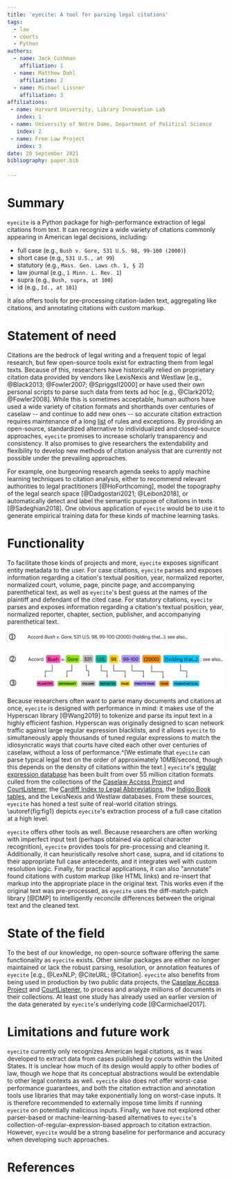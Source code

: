 ```yaml
---
title: 'eyecite: A tool for parsing legal citations'
tags:
  - law
  - courts
  - Python
authors:
  - name: Jack Cushman
    affiliation: 1
  - name: Matthew Dahl
    affiliation: 2
  - name: Michael Lissner
    affiliation: 3
affiliations:
 - name: Harvard University, Library Innovation Lab
   index: 1
 - name: University of Notre Dame, Department of Political Science
   index: 2
 - name: Free Law Project
   index: 3
date: 20 September 2021
bibliography: paper.bib

---
```


# Summary

`eyecite` is a Python package for high-performance extraction of legal citations
from text. It can recognize a wide variety of citations commonly appearing in
American legal decisions, including:

- full case (e.g., `Bush v. Gore, 531 U.S. 98, 99-100 (2000)`)
- short case (e.g., `531 U.S., at 99`)
- statutory (e.g., `Mass. Gen. Laws ch. 1, § 2`)
- law journal (e.g., `1 Minn. L. Rev. 1`)
- supra (e.g., `Bush, supra, at 100`)
- id (e.g., `Id., at 101`)

It also offers tools for pre-processing citation-laden text, aggregating like
citations, and annotating citations with custom markup.

# Statement of need

Citations are the bedrock of legal writing and a frequent topic of legal
research, but few open-source tools exist for extracting them from legal
texts. Because of this, researchers have historically relied on proprietary
citation data provided by vendors like LexisNexis and Westlaw [e.g., @Black2013;
@Fowler2007; @SpriggsII2000] or have used their own personal scripts to parse
such data from texts ad hoc [e.g., @Clark2012; @Fowler2008]. While this is
sometimes acceptable, human authors have used a wide variety of citation
formats and shorthands over centuries of caselaw -- and continue to add new
ones -- so accurate citation extraction requires maintenance of a long
[list](https://github.com/freelawproject/reporters-db) of rules and exceptions.
By providing an open-source, standardized alternative to individualized and
closed-source approaches, `eyecite` promises to increase scholarly transparency
and consistency. It also promises to give researchers the extendability and
flexibility to develop new methods of citation analysis that are currently not
possible under the prevailing approaches.

For example, one burgeoning research agenda seeks to apply machine learning
techniques to citation analysis, either to recommend relevant authorities to
legal practitioners [@HoForthcoming], model the topography of the legal search
space [@Dadgostari2021; @Leibon2018], or automatically detect and label
the semantic purpose of citations in texts [@Sadeghian2018]. One obvious
application of `eyecite` would be to use it to generate empirical training
data for these kinds of machine learning tasks.

# Functionality

To facilitate those kinds of projects and more, `eyecite` exposes significant
entity metadata to the user. For case citations, `eyecite` parses and
exposes information regarding a citation's textual position, year, normalized
reporter, normalized court, volume, page, pincite page, and accompanying
parenthetical text, as well as `eyecite`'s best guess at the names of the
plaintiff and defendant of the cited case. For statutory citations, `eyecite`
parses and exposes information regarding a citation's textual position, year,
normalized reporter, chapter, section, publisher, and accompanying parenthetical
text.

![In step (1), `eyecite` consumes raw, cleaned text. In step (2), it parses the text into discrete tokens using Hyperscan and its regular expression database. In step (3), it extracts meaningful metadata from those tokens, returning a unified object for each parsed citation. \label{fig:fig1}](figure1.png)

Because researchers often want to parse many documents and citations
at once, `eyecite` is designed with performance in mind: it makes use of the
Hyperscan library [@Wang2019] to tokenize and parse its input text in a highly
efficient fashion. Hyperscan was originally designed to scan network traffic
against large regular expression blacklists, and it allows `eyecite` to
simultaneously apply thousands of tuned regular expressions to match the
idiosyncratic ways that courts have cited each other over centuries of caselaw,
without a loss of performance.^[We estimate that `eyecite` can parse typical
legal text on the order of approximately 10MB/second, though this depends on
the density of citations within the text.] `eyecite`'s
[regular expression database](https://github.com/freelawproject/reporters-db)
has been built from over 55 million citation formats culled from the collections
of the [Caselaw Access Project](https://case.law/) and
[CourtListener](https://www.courtlistener.com/), the
[Cardiff Index to Legal Abbreviations](http://www.legalabbrevs.cardiff.ac.uk/),
the [Indigo Book tables](https://law.resource.org/pub/us/code/blue/IndigoBook.html#sTables),
and the LexisNexis and Westlaw databases. From these sources, `eyecite`
has honed a test suite of real-world citation strings. \autoref{fig:fig1}
depicts `eyecite`'s extraction process of a full case citation at a high level.

`eyecite` offers other tools as well. Because researchers are often working
with imperfect input text (perhaps obtained via optical character recognition),
`eyecite` provides tools for pre-processing and cleaning it. Additionally, it
can heuristically resolve short case, supra, and id citations to their
appropriate full case antecedents, and it integrates well with custom
resolution logic. Finally, for practical applications, it can also "annotate"
found citations with custom markup (like HTML links) and re-insert that markup
into the appropriate place in the original text. This works even if the
original text was pre-processed, as `eyecite` uses the diff-match-patch library
[@DMP] to intelligently reconcile differences between the original text and the
cleaned text.

# State of the field

To the best of our knowledge, no open-source software offering the same
functionality as `eyecite` exists. Other similar packages are either no longer
maintained or lack the robust parsing, resolution, or annotation features of
`eyecite` [e.g., @LexNLP; @CiteURL; @Citation]. `eyecite` also benefits from
being used in production by two public data projects, the
[Caselaw Access Project](https://case.law/) and
[CourtListener](https://www.courtlistener.com/), to process and analyze
millions of documents in their collections. At least one study has already
used an earlier version of the data generated by `eyecite`'s underlying code
[@Carmichael2017].

# Limitations and future work

`eyecite` currently only recognizes American legal citations, as it was
developed to extract data from cases published by courts within the United
States. It is unclear how much of its design would apply to other bodies of
law, though we hope that its conceptual abstractions would be extendable to other
legal contexts as well. `eyecite` also does not offer worst-case performance
guarantees, and both the citation extraction and annotation tools use libraries
that may take exponentially long on worst-case inputs. It is therefore
recommended to externally impose time limits if running `eyecite` on
potentially malicious inputs. Finally, we have not explored other parser-based
or machine-learning-based alternatives to `eyecite`'s
collection-of-regular-expression-based approach to citation extraction.
However, `eyecite` would be a strong baseline for performance and accuracy when
developing such approaches.

# References
